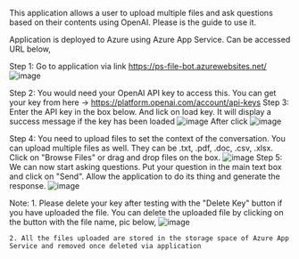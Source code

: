 This application allows a user to upload multiple files and ask questions based on their contents using OpenAI. Please is the guide to use it.

Application is deployed to Azure using Azure App Service. Can be accessed URL below,

Step 1: Go to application via link  https://ps-file-bot.azurewebsites.net/	
![image](https://github.com/m-o-w/ps-filebot/assets/11540681/76397884-054c-4e14-b07f-dd606d4d808e)

Step 2: You would need your OpenAI API key to access this. You can get your key from here -> https://platform.openai.com/account/api-keys
Step 3: Enter the API key in the box below. And lick on load key. It will display a success message if the key has been loaded
	![image](https://github.com/m-o-w/ps-filebot/assets/11540681/edb44bd5-3714-4ff5-a657-82827e3d6448)
  After click
  ![image](https://github.com/m-o-w/ps-filebot/assets/11540681/b96fb462-b79e-40f7-8aed-630ae41a8ad9)
	
Step 4: You need to upload files to set the context of the conversation. You can upload multiple files as well. They can be .txt, .pdf, .doc, .csv, .xlsx. Click on "Browse Files" or drag and drop files on the box.
	![image](https://github.com/m-o-w/ps-filebot/assets/11540681/54a06d0b-6920-4e2f-88cf-182c0889182a)
Step 5: We can now start asking questions.  Put your question in the main text box and click on "Send". Allow the application to do its thing and generate the response.
	![image](https://github.com/m-o-w/ps-filebot/assets/11540681/e77be968-25c4-465f-806f-f92f56f12b24)
	
Note: 
	1. Please delete your key after testing with the "Delete Key" button if you have uploaded the file. You can delete the uploaded file by clicking on the button with the file name, pic below,
	  ![image](https://github.com/m-o-w/ps-filebot/assets/11540681/71583a6a-274b-4fe3-bfc1-aacfa0592be2)

	2. All the files uploaded are stored in the storage space of Azure App Service and removed once deleted via application
